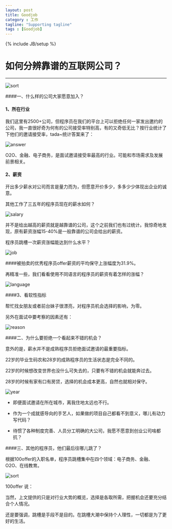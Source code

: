 ```yaml
---
layout: post
title: Goodjob
category : 工作
tagline: "Supporting tagline"
tags : [Goodjob]
---
```

{% include JB/setup %}
# 如何分辨靠谱的互联网公司？
---

![sort](http://yuxiaole.github.io/test/image/goodjob.png)

<!--break-->

####一、什么样的公司大家愿意加入？

#### 1、所在行业

我们这里有2500+公司，但程序员在我们的平台上可以拒绝任何一家发出邀约的公司，我一直很好奇为何有的公司接受率特别高，有的又奇低无比？按行业统计了下他们的邀请接受率，tada~统计答案来了：

![answer](http://yuxiaole.github.io/test/image/answer.png)

O2O、金融、电子商务，是面试邀请接受率最高的行业。可能和市场需求及发展前景相关。

#### 2、薪资

开出多少薪水对公司而言是量力而为，但愿意开价多少，多多少少体现出企业的诚意。

其他工作了三五年的程序员现在的薪水如何？

![salary](http://yuxiaole.github.io/test/image/answer.png)

并不是给出越高的薪资就是越靠谱的公司，这个之前我们也有过统计。我惊奇地发现，原有薪资涨幅15-40%是一般靠谱的公司会给出的薪资。

程序员跳槽一次薪资涨幅能达到什么水平？

![job](http://yuxiaole.github.io/test/image/job.png)

####被拍卖的优秀程序员offer薪资的平均保守上涨幅度为31.9%。

再精准一些，我们看看使用不同语言的程序员的薪资有着怎样的涨幅？

![language](http://yuxiaole.github.io/test/image/language.png)

####3、看软性指标

帮忙找女朋友或者前台妹子很漂亮，对程序员机会选择的影响，为零。

另外在面试中要考察的因素还有：

![reason](http://yuxiaole.github.io/test/image/reason.png)

####二、为什么要拒绝一个看起来不错的机会？

意外的是，薪水并不是成熟程序员拒绝面试邀请的最重要指标。

22岁的毕业生码农和28岁的成熟程序员的生活状态是完全不同的。

22岁的时候想改变世界也没什么可失去的，只要有不错的机会就能奔过去。

28岁的时候有家有口有房贷，选择的机会成本更高，自然也就相对保守。

![year](http://yuxiaole.github.io/test/image/year.png)

   * 即便面试邀请在所在城市，离我住地太远也不行。

   * 作为一个成就感导向的手艺人，如果做的项目自己都看不到意义，哪儿有动力写代码？

   * 待惯了各种制度完善、人员分工明确的大公司，我愿不愿意到创业公司啥都抗？

####三、其他的程序员，他们最后往哪儿跳了？

根据100offer的入职名单，程序员跳槽集中在四个领域：电子商务、金融、O2O、在线教育。

![sort](http://yuxiaole.github.io/test/image/goodjob_sort.png)

100offer 说：

当然，上文提供的只是对行业大势的概览，选择是各取所需，把握机会还要充分结合个人情况。

还是要强调，跳槽是手段不是目的。在跳槽大潮中保持个人理性，一切都是为了更好的生活。
